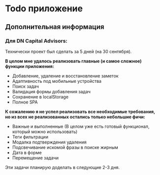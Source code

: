 # Todo приложение

## Дополнительная информация

### Для DN Capital Advisors:

Технически проект был сделать за 5 дней (на 30 сентября).

**В целом мне удалось реализовать главные (и самое сложное) функции приложения:**
- Добавление, удаление и восстановление заметок
- Адаптивность под мобильные устройства
- Поиск задач
- Валидация формы добавления задач
- Сохранение в localStorage
- Полное SPA

**К сожалению я не успел реализовать все необходимые требования, но из всех не реализованных остались только небольшие фичи:**
- Важные и выполненные (В целом уже есть готовый функционал, который можно использовать)
- Теги фильтрации
- Модалка подтверждения удаления
- Подсвечивание искомой фразы в поиске жирным
- Дата в форме
- Перемещение задачи

Эти задачи планирую доделать в следующие 2-3 дня.